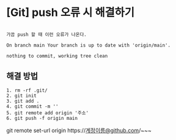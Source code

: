 # [Git] push 오류 시 해결하기

## 
```
가끔 push 할 때 이런 오류가 나온다.

On branch main Your branch is up to date with 'origin/main'. 

nothing to commit, working tree clean

```

## 해결 방법
```
1. rm -rf .git/
2. git init
3. git add .
4. git commit -m ''
5. git remote add origin '주소'
6. git push -f origin main

```


git remote set-url origin https://계정이름@github.com/~~~